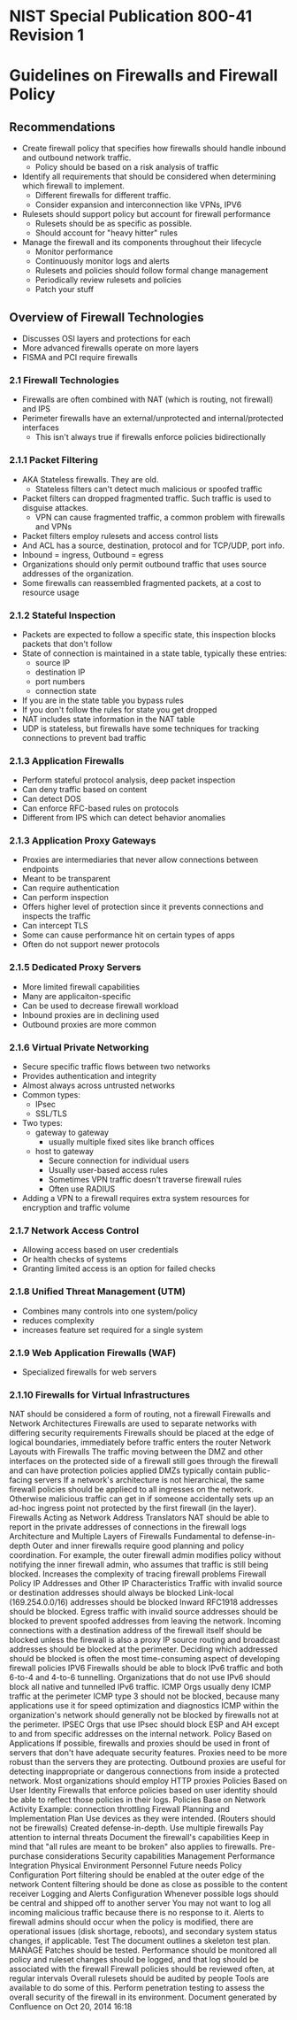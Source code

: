 # NIST Special Publication 800-41 Revision 1
# Guidelines on Firewalls and Firewall Policy

## Recommendations

* Create firewall policy that specifies how firewalls should handle inbound and outbound network traffic.
    * Policy should be based on a risk analysis of traffic
* Identify all requirements that should be considered when determining which firewall to implement.
    * Different firewalls for different traffic.
    * Consider expansion and interconnection like VPNs, IPV6
* Rulesets should support policy but account for firewall performance
    * Rulesets should be as specific as possible.
    * Should account for "heavy hitter" rules
* Manage the firewall and its components throughout their lifecycle
    * Monitor performance
    * Continuously monitor logs and alerts
    * Rulesets and policies should follow formal change management
    * Periodically review rulesets and policies
    * Patch your stuff

## Overview of Firewall Technologies

* Discusses OSI layers and protections for each
* More advanced firewalls operate on more layers
* FISMA and PCI require firewalls

### 2.1 Firewall Technologies

* Firewalls are often combined with NAT (which is routing, not firewall) and IPS
* Perimeter firewalls have an external/unprotected and internal/protected interfaces
    * This isn't always true if firewalls enforce policies bidirectionally

### 2.1.1 Packet Filtering

* AKA Stateless firewalls. They are old.
    * Stateless filters can't detect much malicious or spoofed traffic
* Packet filters can dropped fragmented traffic.  Such traffic is used to disguise attackes.
    * VPN can cause fragmented traffic, a common problem with firewalls and VPNs   
* Packet filters employ rulesets and access control lists
* And ACL has a source, destination, protocol and for TCP/UDP, port info.
* Inbound = ingress, Outbound = egress
* Organizations should only permit outbound traffic that uses source addresses of the organization.
* Some firewalls can reassembled fragmented packets, at a cost to resource usage

### 2.1.2 Stateful Inspection

* Packets are expected to follow a specific state, this inspection blocks packets that don't follow
* State of connection is maintained in a state table, typically these entries:
    * source IP
    * destination IP
    * port numbers
    * connection state
* If you are in the state table you bypass rules
* If you don't follow the rules for state you get dropped
* NAT includes state information in the NAT table
* UDP is stateless, but firewalls have some techniques for tracking connections to prevent bad traffic

### 2.1.3 Application Firewalls

* Perform stateful protocol analysis, deep packet inspection
* Can deny traffic based on content
* Can detect DOS
* Can enforce RFC-based rules on protocols
* Different from IPS which can detect behavior anomalies

### 2.1.3 Application Proxy Gateways

* Proxies are intermediaries that never allow connections between endpoints
* Meant to be transparent
* Can require authentication
* Can perform inspection
* Offers higher level of protection since it prevents connections and inspects the traffic
* Can intercept TLS
* Some can cause performance hit on certain types of apps
* Often do not support newer protocols

### 2.1.5 Dedicated Proxy Servers

* More limited firewall capabilities
* Many are applicaiton-specific
* Can be used to decrease firewall workload
* Inbound proxies are in declining used
* Outbound proxies are more common

### 2.1.6 Virtual Private Networking

* Secure specific traffic flows between two networks
* Provides authentication and integrity
* Almost always across untrusted networks
* Common types:
    * IPsec
    * SSL/TLS
* Two types:
    * gateway to gateway
        * usually multiple fixed sites like branch offices 
    * host to gateway
        * Secure connection for individual users
        * Usually user-based access rules
        * Sometimes VPN traffic doesn't traverse firewall rules
        * Often use RADIUS
* Adding a VPN to a firewall requires extra system resources for encryption and traffic volume

### 2.1.7 Network Access Control

* Allowing access based on user credentials
* Or health checks of systems
* Granting limited access is an option for failed checks

### 2.1.8 Unified Threat Management (UTM)

* Combines many controls into one system/policy
* reduces complexity
* increases feature set required for a single system

### 2.1.9 Web Application Firewalls (WAF)

* Specialized firewalls for web servers

### 2.1.10 Firewalls for Virtual Infrastructures




NAT should be considered a form of routing, not a firewall
Firewalls and Network Architectures
Firewalls are used to separate networks with differing security requirements
Firewalls should be placed at the edge of logical boundaries, immediately before traffic enters the router
Network Layouts with Firewalls
The traffic moving between the DMZ and other interfaces on the protected side of a firewall still goes through the firewall and can have protection policies applied
DMZs typically contain public-facing servers
If a network's architecture is not hierarchical, the same firewall policies should be appliecd to all ingresses on the network. Otherwise malicious traffic can get in if someone accidentally sets up an ad-hoc ingress point not protected by the first firewall (in the layer).
Firewalls Acting as Network Address Translators
NAT should be able to report in the private addresses of connections in the firewall logs
Architecture and Multiple Layers of Firewalls
Fundamental to defense-in-depth
Outer and inner firewalls require good planning and policy coordination. For example, the outer firewall admin modifies policy without notifying the inner firewall admin, who assumes that traffic is still being blocked.
Increases the complexity of tracing firewall problems
Firewall Policy
IP Addresses and Other IP Characteristics
Traffic with invalid source or destination addresses should always be blocked
Link-local (169.254.0.0/16) addresses should be blocked
Inward RFC1918 addresses should be blocked.
Egress traffic with invalid source addresses should be blocked to prevent spoofed addresses from leaving the network.
Incoming connections with a destination address of the firewall itself should be blocked unless the firewall is also a proxy
IP source routing and broadcast addresses should be blocked at the perimeter.
Deciding which addressed should be blocked is often the most time-consuming aspect of developing firewall policies
IPV6
Firewalls should be able to block IPv6 traffic and both 6-to-4 and 4-to-6 tunnelling.
Organizations that do not use IPv6 should block all native and tunnelled IPv6 traffic.
ICMP
Orgs usually deny ICMP traffic at the perimeter
ICMP type 3 should not be blocked, because many applications use it for speed optimization and diagnostics
ICMP within the organization's network should generally not be blocked by firewalls not at the perimeter.
IPSEC
Orgs that use IPsec should block ESP and AH except to and from specific addresses on the internal network.
Policy Based on Applications
If possible, firewalls and proxies should be used in front of servers that don't have adequate security features.
Proxies need to be more robust than the servers they are protecting.
Outbound proxies are useful for detecting inappropriate or dangerous connections from inside a protected network.
Most organizations should employ HTTP proxies
Policies Based on User Identity
Firewalls that enforce policies based on user identity should be able to reflect those policies in their logs.
Policies Base on Network Activity
Example: connection throttling
Firewall Planning and Implementation
Plan
Use devices as they were intended. (Routers should not be firewalls)
Created defense-in-depth. Use multiple firewalls
Pay attention to internal threats
Document the firewall's capabilities
Keep in mind that "all rules are meant to be broken" also applies to firewalls.
Pre-purchase considerations
Security capabilities
Management
Performance
Integration
Physical Environment
Personnel
Future needs
Policy Configuration
Port filtering should be enabled at the outer edge of the network
Content filtering should be done as close as possible to the content receiver
Logging and Alerts Configuration
Whenever possible logs should be central and shipped off to another server
You may not want to log all incoming malicious traffic because there is no response to it.
Alerts to firewall admins should occur when the policy is modified, there are operational issues (disk shortage, reboots), and secondary system status changes, if applicable.
Test
The document outlines a skeleton test plan.
MANAGE
Patches should be tested.
Performance should be monitored
all policy and ruleset changes should be logged, and that log should be associated with the firewall
Firewall policies should be reviewed often, at regular intervals
Overall rulesets should be audited by people
Tools are available to do some of this.
Perform penetration testing to assess the overall security of the firewall in its environment.
Document generated by Confluence on Oct 20, 2014 16:18